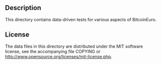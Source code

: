 Description
------------

This directory contains data-driven tests for various aspects of BitcoinEuro.

License
--------

The data files in this directory are distributed under the MIT software
license, see the accompanying file COPYING or
http://www.opensource.org/licenses/mit-license.php.

